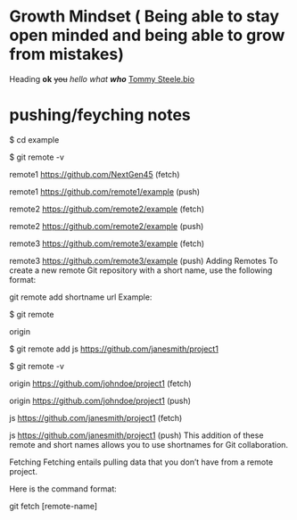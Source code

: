 # Growth Mindset ( Being able to stay open minded and being able to grow from mistakes)
Heading
**ok** 
~~you~~
_hello_
*what*
***who***
[Tommy Steele.bio](https://github.com/NextGen45)


# pushing/feyching notes
$ cd example

$ git remote -v

remote1 https://github.com/NextGen45 (fetch)

remote1 https://github.com/remote1/example (push)

remote2 https://github.com/remote2/example (fetch)

remote2 https://github.com/remote2/example (push)

remote3 https://github.com/remote3/example (fetch)

remote3 https://github.com/remote3/example (push)
Adding Remotes
To create a new remote Git repository with a short name, use the following format:

git remote add shortname url
Example:

$ git remote

origin

$ git remote add js https://github.com/janesmith/project1

$ git remote -v

origin https://github.com/johndoe/project1 (fetch)

origin https://github.com/johndoe/project1 (push)

js     https://github.com/janesmith/project1 (fetch)

js     https://github.com/janesmith/project1 (push)
This addition of these remote and short names allows you to use shortnames for Git collaboration.

Fetching
Fetching entails pulling data that you don’t have from a remote project.

Here is the command format:

git fetch [remote-name]
